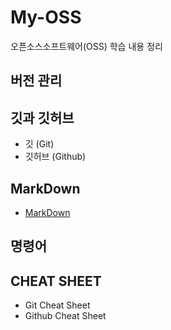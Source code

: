 # My-OSS
오픈소스소프트웨어(OSS) 학습 내용 정리

## 버전 관리


## 깃과 깃허브
- 깃 (Git)
- 깃허브 (Github)


## MarkDown
- [MarkDown](MarkDown.md)

## 명령어


## CHEAT SHEET
- Git Cheat Sheet
- Github Cheat Sheet

